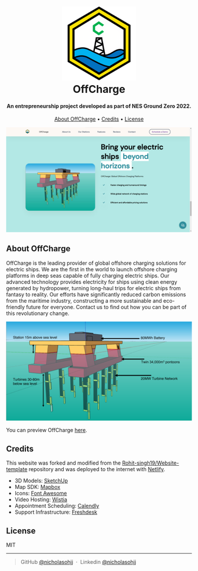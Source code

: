 
<h1 align="center">
  <br>
  <a href="https://offcharge.netlify.app/"><img src=Images/readme/logo.png alt="OffCharge" width="200"></a>
  <br>
    OffCharge
  <br>
</h1>


<h4 align="center">An entrepreneurship project developed as part of NES Ground Zero 2022.</h4>

<p align="center">
  <a href="#about-offcharge">About OffCharge</a> •
  <a href="#credits">Credits</a> •
  <a href="#license">License</a>
</p>

![screenshot](Images/readme/front-page.png)

## About OffCharge
OffCharge is the leading provider of global offshore charging solutions for electric ships. We are the first in the world to launch offshore charging platforms in deep seas capable of fully charging electric ships. Our advanced technology provides electricity for ships using clean energy generated by hydropower, turning long-haul trips for electric ships from fantasy to reality. Our efforts have significantly reduced carbon emissions from the maritime industry, constructing a more sustainable and eco-friendly future for everyone. Contact us to find out how you can be part of this revolutionary change.

![Product Mockup](Images/readme/mock-up.png)

You can preview OffCharge [here](https://offcharge.netlify.app/).

## Credits

This website was forked and modified from the [Rohit-singh19/Website-template](https://github.com/Rohit-singh19/Website-template) repository and was deployed to the internet with [Netlify](https://www.netlify.com/).

* 3D Models: [SketchUp](https://www.sketchup.com/)
* Map SDK: [Mapbox](https://www.mapbox.com/)
* Icons: [Font Awesome](https://fontawesome.com/icons)
* Video Hosting: [Wistia](https://wistia.com/)
* Appointment Scheduling: [Calendly](https://calendly.com/)
* Support Infrastructure: [Freshdesk](https://freshdesk.com/)

## License

MIT

---

> GitHub [@nicholasohjj](https://github.com/nicholasohjj) &nbsp;&middot;&nbsp;
> Linkedin [@nicholasohjj](https://www.linkedin.com/in/nicholasohjj)

